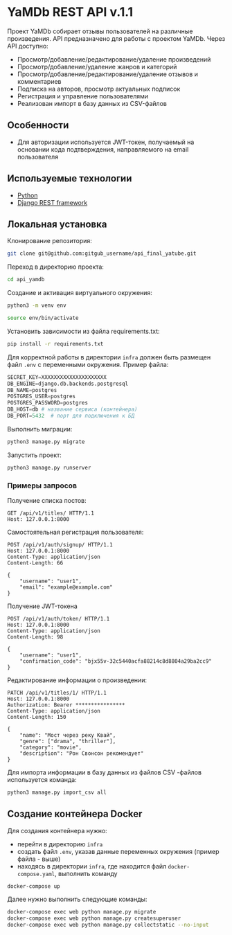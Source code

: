 # YaMDb REST API v.1.1

Проект YaMDb собирает отзывы пользователей на различные произведения.
API предназначено для работы с проектом YaMDb. Через API доступно:

- Просмотр/добавление/редактирование/удаление произведений
- Просмотр/добавление/удаление жанров и категорий
- Просмотр/добавление/редактирование/удаление отзывов и комментариев
- Подписка на авторов, просмотр актуальных подписок
- Регистрация и управление пользователями
- Реализован импорт в базу данных из CSV-файлов

## Особенности

- Для авторизации используется JWT-токен, получаемый на основании кода подтверждения, направляемого на email пользователя

## Используемые технологии

- [Python]
- [Django REST framework]

## Локальная установка

Клонирование репозитория:
```sh
git clone git@github.com:gitgub_username/api_final_yatube.git
```

Переход в директорию проекта:
```sh
cd api_yamdb
```

Создание и активация виртуального окружения:
```sh
python3 -m venv env
```
```sh
source env/bin/activate
```

Установить зависимости из файла requirements.txt:
```sh
pip install -r requirements.txt
```

Для корректной работы в директории `infra` должен быть размещен файл `.env` с переменными окружения. Пример файла:

```python
SECRET_KEY=XXXXXXXXXXXXXXXXXXXXX 
DB_ENGINE=django.db.backends.postgresql
DB_NAME=postgres
POSTGRES_USER=postgres
POSTGRES_PASSWORD=postgres
DB_HOST=db # название сервиса (контейнера)
DB_PORT=5432  # порт для подключения к БД 
```

Выполнить миграции:
```sh
python3 manage.py migrate
```

Запустить проект:
```sh
python3 manage.py runserver
```

### Примеры запросов

Получение списка постов:
```http
GET /api/v1/titles/ HTTP/1.1
Host: 127.0.0.1:8000
```

Самостоятельная регистрация пользователя:
```http
POST /api/v1/auth/signup/ HTTP/1.1
Host: 127.0.0.1:8000
Content-Type: application/json
Content-Length: 66

{
    "username": "user1",
    "email": "example@example.com"
}
```
Получение JWT-токена
```http
POST /api/v1/auth/token/ HTTP/1.1
Host: 127.0.0.1:8000
Content-Type: application/json
Content-Length: 98

{
    "username": "user1",
    "confirmation_code": "bjx55v-32c5440acfa88214c8d8804a29ba2cc9"
}
```

Редактирование информации о произведении:
```http
PATCH /api/v1/titles/1/ HTTP/1.1
Host: 127.0.0.1:8000
Authorization: Bearer ****************
Content-Type: application/json
Content-Length: 150

{
    "name": "Мост через реку Квай",
    "genre": ["drama", "thriller"],
    "category": "movie",
    "description": "Рон Свонсон рекомендует"
}
```

Для импорта информации в базу данных из файлов CSV -файлов используется команда:
```sh
python3 manage.py import_csv all
```

## Создание контейнера Docker

Для создания контейнера нужно:
- перейти в директорию `infra`
- создать файл `.env`, указав данные переменных окружения (пример файла - выше)
- находясь в директории `infra`, где находится файл `docker-compose.yaml`, выполнить команду
``` sh
docker-compose up
```

Далее нужно выполнить следующие команды:
```sh
docker-compose exec web python manage.py migrate
docker-compose exec web python manage.py createsuperuser
docker-compose exec web python manage.py collectstatic --no-input 
```

   [Python]: <https://www.python.org/>
   [Django REST framework]: <https://www.django-rest-framework.org/>